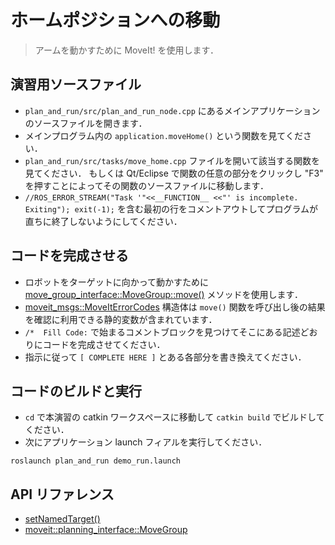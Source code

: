 <!--
# Move Home
>In this exercise, we'll be using MoveIt! in order to move the arm.
-->

# ホームポジションへの移動
> アームを動かすために MoveIt! を使用します．

<!--
## Locate Exercise Source File

  * Go to the main application source file located in '''plan_and_run/src/plan_and_run_node.cpp'''.
  * In the main program , locate the function call to '''application.moveHome()'''.
  * Go to the source file for that function located in the '''plan_and_run/src/tasks/move_home.cpp'''. Alternatively, in Eclipse you can click in any part of the function and press "F3" to bring up that file.
  * Comment out the first line containing the ```//ROS_ERROR_STREAM("Task '"<<__FUNCTION__ <<"' is incomplete. Exiting"); exit(-1);``` entry so that the function doesn't quit immediately.
-->

## 演習用ソースファイル

  * `plan_and_run/src/plan_and_run_node.cpp` にあるメインアプリケーションのソースファイルを開きます．
  * メインプログラム内の `application.moveHome()` という関数を見てください．
  * `plan_and_run/src/tasks/move_home.cpp` ファイルを開いて該当する関数を見てください．
  もしくは Qt/Eclipse で関数の任意の部分をクリックし "F3" を押すことによってその関数のソースファイルに移動します．
  * `//ROS_ERROR_STREAM("Task '"<<__FUNCTION__ <<"' is incomplete. Exiting"); exit(-1);` を含む最初の行をコメントアウトしてプログラムが直ちに終了しないようにしてください．

<!--
## Complete Code
 * Use the [[move_group_interface::MoveGroup::move() | http://docs.ros.org/hydro/api/moveit_ros_planning_interface/html/classmoveit_1_1planning__interface_1_1MoveGroup.html#a4c63625e2e9eb5c342d1fc6732bd8cf7]] method in order to move() the robot to a target.
 * The [[moveit_msgs::MoveItErrorCodes | http://docs.ros.org/indigo/api/moveit_msgs/html/msg/MoveItErrorCodes.html]] structure contains constants that you can use to check the result after calling the '''move()''' function.
 * Find comment block that starts with ```/*  Fill Code:``` and complete as described .

 * Replace every instance of ```[ COMPLETE HERE ]``` accordingly.
-->

## コードを完成させる

 * ロボットをターゲットに向かって動かすために [move_group_interface::MoveGroup::move()](http://docs.ros.org/hydro/api/moveit_ros_planning_interface/html/classmoveit_1_1planning__interface_1_1MoveGroup.html#a4c63625e2e9eb5c342d1fc6732bd8cf7) メソッドを使用します．
 * [moveit_msgs::MoveItErrorCodes](http://docs.ros.org/indigo/api/moveit_msgs/html/msg/MoveItErrorCodes.html) 構造体は `move()` 関数を呼び出し後の結果を確認に利用できる静的変数が含まれています．
 * `/*  Fill Code:` で始まるコメントブロックを見つけてそこにある記述どおりにコードを完成させてください．
 * 指示に従って `[ COMPLETE HERE ]` とある各部分を書き換えてください．

<!--
## Build Code and Run

 * `cd` into your catkin workspace and run `catkin build`
 * Then run the application launch file:
```
roslaunch plan_and_run demo_run.launch
```
-->

## コードのビルドと実行

 * `cd` で本演習の catkin ワークスペースに移動して `catkin build` でビルドしてください．
 * 次にアプリケーション launch フィアルを実行してください．
```
roslaunch plan_and_run demo_run.launch
```

<!-- ## API References -->
## API リファレンス

* [setNamedTarget()](http://docs.ros.org/hydro/api/moveit_ros_planning_interface/html/classmoveit_1_1planning__interface_1_1MoveGroup.html#af6850334bb1b4f12e457257550d5f92c)
* [moveit::planning_interface::MoveGroup](http://docs.ros.org/hydro/api/moveit_ros_planning_interface/html/classmoveit_1_1planning__interface_1_1MoveGroup.html)
